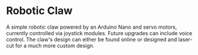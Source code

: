 # Robotic Claw
A simple robotic claw powered by an Arduino Nano and servo motors, currently controlled via joystick modules. Future upgrades can include voice control. The claw's design can either be found online or designed and laser-cut for a much more custom design.
